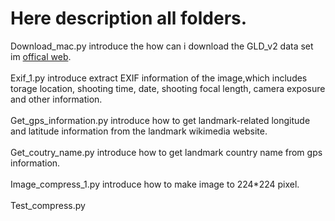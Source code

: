 # Here description all folders.
Download_mac.py introduce the how can i download the GLD_v2 data set im [offical web](https://github.com/cvdfoundation/google-landmark). <br/>
<br/>
Exif_1.py introduce extract EXIF information of the image,which includes torage location,
shooting time, date, shooting focal length, camera exposure and other information. <br/>
<br/>
Get_gps_information.py introduce how to get landmark-related longitude and latitude information from the landmark wikimedia website. <br/>
<br/>
Get_coutry_name.py introduce how to get landmark country name from gps information. <br/>
<br/>
Image_compress_1.py introduce how to make image to 224*224 pixel. <br/>
<br/>
Test_compress.py 
